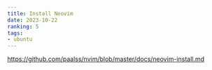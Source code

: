 ```yaml
---
title: Install Neovim
date: 2023-10-22
ranking: 5
tags:
- ubuntu
---
```


<https://github.com/paalss/nvim/blob/master/docs/neovim-install.md>
